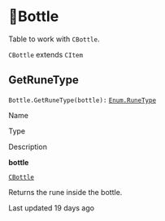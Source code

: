# 🍾Bottle

Table to work with `CBottle`\.

`CBottle` extends `CItem`

## [](#getrunetype)GetRuneType

`Bottle.GetRuneType(bottle):` [`Enum.RuneType`](https://uczone.gitbook.io/api-v2.0/cheats-types-and-callbacks/enums#enum.runetype)

Name

Type

Description

**bottle**

[`CBottle`](https://uczone.gitbook.io/api-v2.0/game-components/core/bottle)

Returns the rune inside the bottle\.

Last updated 19 days ago

